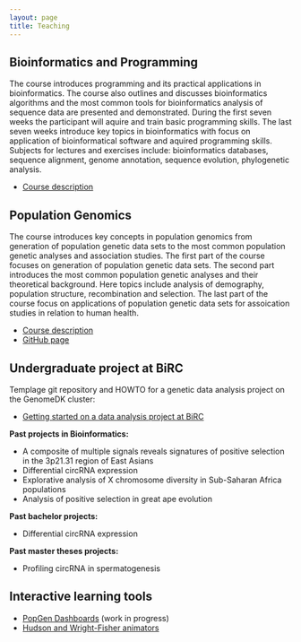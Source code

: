 ```yaml
---
layout: page
title: Teaching
---
```


## Bioinformatics and Programming

The course introduces programming and its practical applications in bioinformatics. The course also outlines and discusses bioinformatics algorithms and the most common tools for bioinformatics analysis of sequence data are presented and demonstrated. During the first seven weeks the participant will aquire and train basic programming skills. The last seven weeks introduce key topics in bioinformatics with focus on application of bioinformatical software and aquired programming skills. Subjects for lectures and exercises include: bioinformatics databases, sequence alignment, genome annotation, sequence evolution, phylogenetic analysis.

* [Course description](https://kursuskatalog.au.dk/en/course/83382/Bioinformatics-and-Programming)

## Population Genomics

The course introduces key concepts in population genomics from generation of population genetic data sets to the most common population genetic analyses and association studies. The first part of the course focuses on generation of population genetic data sets. The second part introduces the most common population genetic analyses and their theoretical background. Here topics include analysis of demography, population structure, recombination and selection. The last part of the course focus on applications of population genetic data sets for assoication studies in relation to human health.

* [Course description](https://kursuskatalog.au.dk/en/course/87461/Population-Genomics)
* [GitHub page](https://github.com/kaspermunch/PopulationGenomicsCourse)

## Undergraduate project at BiRC

Templage git repository and HOWTO for a genetic data analysis project on the GenomeDK cluster:

* [Getting started on a data analysis project at BiRC](https://github.com/kaspermunch/birc-project)

**Past projects in Bioinformatics:**

- A composite of multiple signals reveals signatures of positive selection in the 3p21.31 region of East Asians
- Differential circRNA expression
- Explorative analysis of X chromosome diversity in Sub-Saharan Africa populations
- Analysis of positive selection in great ape evolution

**Past bachelor projects:**

- Differential circRNA expression

**Past master theses projects:**

- Profiling circRNA in spermatogenesis

## Interactive learning tools

* [PopGen Dashboards]() (work in progress)
* [Hudson and Wright-Fisher animators](http://tildeweb.au.dk/au81667/coalescent/)
